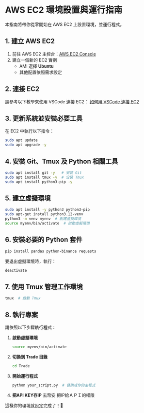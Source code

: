 # AWS EC2 環境設置與運行指南

本指南將帶你從零開始在 AWS EC2 上設置環境，並運行程式。

## 1. 建立 AWS EC2

1. 前往 AWS EC2 主控台：[AWS EC2 Console](https://ap-southeast-2.console.aws.amazon.com/ec2/home?region=ap-southeast-2#Home)
2. 建立一個新的 EC2 實例
   - AMI 選擇 **Ubuntu**
   - 其他配置依照需求設定

## 2. 連接 EC2

請參考以下教學來使用 VSCode 連接 EC2：
[如何用 VSCode 連接 EC2](https://www.youtube.com/watch?v=elkL1OF9fxI)

## 3. 更新系統並安裝必要工具

在 EC2 中執行以下指令：
```sh
sudo apt update
sudo apt upgrade -y
```

## 4. 安裝 Git、Tmux 及 Python 相關工具
```sh
sudo apt install git -y   # 安裝 Git
sudo apt install tmux -y  # 安裝 Tmux
sudo apt install python3-pip -y
```

## 5. 建立虛擬環境

```sh
sudo apt install -y python3 python3-pip
sudo apt-get install python3.12-venv
python3 -m venv myenv  # 創建虛擬環境
source myenv/bin/activate  # 啟動虛擬環境
```

## 6. 安裝必要的 Python 套件

```sh
pip install pandas python-binance requests
```

要退出虛擬環境時，執行：
```sh
deactivate
```

## 7. 使用 Tmux 管理工作環境

```sh
tmux  # 啟動 Tmux
```

## 8. 執行專案

請依照以下步驟執行程式：

1. **啟動虛擬環境**
    ```sh
    source myenv/bin/activate
    ```
2. **切換到 Trade 目錄**
    ```sh
    cd Trade
    ```
3. **開始運行程式**
    ```sh
    python your_script.py  # 替換成你的主程式
    ```
4. **把API KEY存IP**
   去幣安 把IP給ＡＰＩ的權限

這樣你的環境就設定完成了！🚀


